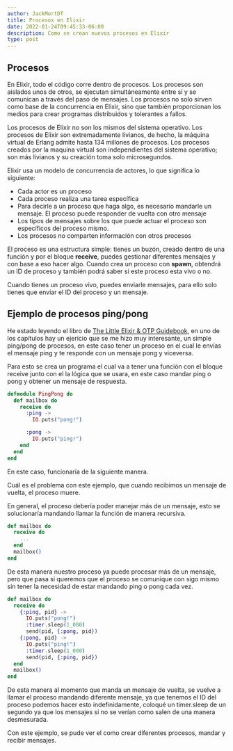 ```yaml
---
author: JackMortDT
title: Procesos en Elixir
date: 2022-01-24T09:45:33-06:00
description: Como se crean nuevos procesos en Elixir
type: post
---
```


## Procesos

En Elixir, todo el código corre dentro de procesos. Los procesos son aislados unos de otros, se ejecutan simultáneamente entre sí y se comunican a través del paso de mensajes. Los procesos no solo sirven como base de la concurrencia en Elixir, sino que también proporcionan los medios para crear programas distribuidos y tolerantes a fallos.

Los procesos de Elixir no son los mismos del sistema operativo. Los procesos de Elixir son extremadamente livianos, de hecho, la máquina virtual de Erlang admite hasta 134 millones de procesos. Los procesos creados por la maquina virtual son independientes del sistema operativo; son más livianos y su creación toma solo microsegundos.

Elixir usa un modelo de concurrencia de actores, lo que significa lo siguiente:

- Cada actor es un proceso
- Cada proceso realiza una tarea específica
- Para decirle a un proceso que haga algo, es necesario mandarle un mensaje. El proceso puede responder de vuelta con otro mensaje
- Los tipos de mensajes sobre los que puede actuar el proceso son específicos del proceso mismo.
- Los procesos no comparten información con otros procesos

El proceso es una estructura simple: tienes un buzón, creado dentro de una función y por el bloque **receive**, puedes gestionar diferentes mensajes y con base a eso hacer algo. Cuando crea un proceso con **spawn**, obtendrá un ID de proceso y también podrá saber si este proceso esta vivo o no.

Cuando tienes un proceso vivo, puedes enviarle mensajes, para ello solo tienes que enviar el ID del proceso y un mensaje.

## Ejemplo de procesos ping/pong

He estado leyendo el libro de [The Little Elixir & OTP Guidebook](https://www.manning.com/books/the-little-elixir-and-otp-guidebook), en uno de los capítulos hay un ejericio que se me hizo muy interesante, un simple ping/pong de procesos, en este caso tener un proceso en el cual le envías el mensaje ping y te responde con un mensaje pong y viceversa.

Para esto se crea un programa el cual va a tener una función con el bloque receive junto con el la lógica que se usara, en este caso mandar ping o pong y obtener un mensaje de respuesta.

```elixir
defmodule PingPong do
  def mailbox do
    receive do
      :ping ->
        IO.puts("pong!")

      :pong ->
        IO.puts("ping!")
    end
  end
end
```

En este caso, funcionaría de la siguiente manera.

<script id="asciicast-9eEyJRYldZDPOGjuFyPuRPI9V" src="https://asciinema.org/a/9eEyJRYldZDPOGjuFyPuRPI9V.js" data-size="medium"></script>

Cuál es el problema con este ejemplo, que cuando recibimos un mensaje de vuelta, el proceso muere.

En general, el proceso debería poder manejar más de un mensaje, esto se solucionaría mandando llamar la función de manera recursiva.

```elixir
def mailbox do
  receive do
    ...
  end
  mailbox()
end
```

<script id="asciicast-97E7XWAXZ0lfTvg8Bd4gKPEge" src="https://asciinema.org/a/97E7XWAXZ0lfTvg8Bd4gKPEge.js" data-size="medium"></script>

De esta manera nuestro proceso ya puede procesar más de un mensaje, pero que pasa si queremos que el proceso se comunique con sigo mismo sin tener la necesidad de estar mandando ping o pong cada vez.

```elixir
def mailbox do
  receive do
    {:ping, pid} ->
      IO.puts("pong!")
      :timer.sleep(1_000)
      send(pid, {:pong, pid})
    {:pong, pid} ->
      IO.puts("ping!")
      :timer.sleep(1_000)
      send(pid, {:ping, pid})
  end
  mailbox()
end
```

De esta manera al momento que manda un mensaje de vuelta, se vuelve a llamar el proceso mandando diferente mensaje, ya que tenemos el ID del proceso podemos hacer esto indefinidamente, coloqué un timer.sleep de un segundo ya que los mensajes si no se verían como salen de una manera desmesurada.

<script id="asciicast-08y7Bfccxbjg2fhFc7Zx0oiMs" src="https://asciinema.org/a/08y7Bfccxbjg2fhFc7Zx0oiMs.js" data-size="medium"></script>

Con este ejemplo, se pude ver el como crear diferentes procesos, mandar y recibir mensajes.
